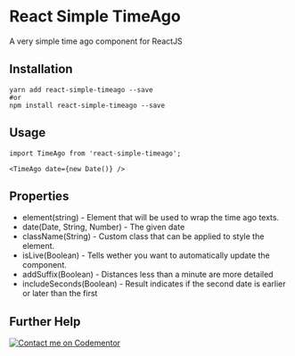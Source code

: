 # React Simple TimeAgo
A very simple time ago component for ReactJS
## Installation
```
yarn add react-simple-timeago --save
#or
npm install react-simple-timeago --save
```
## Usage
```
import TimeAgo from 'react-simple-timeago';

<TimeAgo date={new Date()} />
```
## Properties
* element(string) - Element that will be used to wrap the time ago texts.
* date(Date, String, Number) - The given date
* className(String) - Custom class that can be applied to style the element.
* isLive(Boolean) - Tells wether you want to automatically update the component.
* addSuffix(Boolean) - Distances less than a minute are more detailed
* includeSeconds(Boolean) - Result indicates if the second date is earlier or later than the first

## Further Help
[![Contact me on Codementor](https://cdn.codementor.io/badges/contact_me_github.svg)](https://www.codementor.io/johndavedecano?utm_source=github&utm_medium=button&utm_term=johndavedecano&utm_campaign=github)

